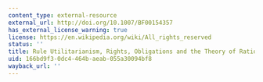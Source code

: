 ```yaml
---
content_type: external-resource
external_url: http://doi.org/10.1007/BF00154357
has_external_license_warning: true
license: https://en.wikipedia.org/wiki/All_rights_reserved
status: ''
title: Rule Utilitarianism, Rights, Obligations and the Theory of Rational Behavior
uid: 166bd9f3-0dc4-464b-aeab-055a30094bf8
wayback_url: ''
---
```

